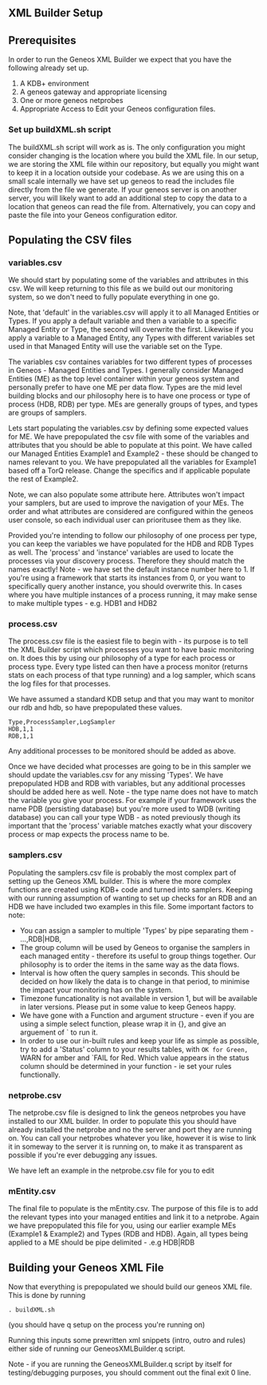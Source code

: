 ## XML Builder Setup

## Prerequisites

In order to run the Geneos XML Builder we expect that you have the following already set up.

1. A KDB+ environment
2. A geneos gateway and appropriate licensing
3. One or more geneos netprobes
4. Appropriate Access to Edit your Geneos configuration files.

### Set up buildXML.sh script

The buildXML.sh script will work as is. 
The only configuration you might consider changing is the location where you build the XML file.
In our setup, we are storing the XML file within our repository, but equally you might want to keep it in a location outside your codebase.
As we are using this on a small scale internally we have set up geneos to read the includes file directly from the file we generate. If your geneos server is on another server, you will likely want to add an additional step to copy the data to a location that geneos can read the file from. Alternatively, you can copy and paste the file into your Geneos configuration editor.  


## Populating the CSV files

### variables.csv

We should start by populating some of the variables and attributes in this csv. We will keep returning to this file as we build out our monitoring system, so we don't need to fully populate everything in one go.

Note, that 'default' in the variables.csv will apply it to all Managed Entities or Types. If you apply a default variable and then a variable to a specific Managed Entity or Type, the second will overwrite the first. Likewise if you apply a variable to a Managed Entity, any Types with different variables set used in that Managed Entity will use the variable set on the Type.

The variables csv containes variables for two different types of processes in Geneos - Managed Entities and Types. I generally consider Managed Entities (ME) as the top level container within your geneos system and personally prefer to have one ME per data flow. Types are the mid level building blocks and our philosophy here is to have one process or type of process (HDB, RDB) per type. MEs are generally groups of types, and types are groups of samplers.

Lets start populating the variables.csv by defining some expected values for ME. We have prepopulated the csv file with some of the variables and attributes that you should be able to populate at this point. We have called our Managed Entities Example1 and Example2 - these should be changed to names relevant to you. We have prepopulated all the variables for Example1 based off a TorQ release. Change the specifics and if applicable populate the rest of Example2.

Note, we can also populate some attribute here. Attributes won't impact your samplers, but are used to improve the navigation of your MEs. The order and what attributes are considered are configured within the geneos user console, so each individual user can prioritusee them as they like.

Provided you're intending to follow our philosophy of one process per type, you can keep the variables we have populated for the HDB and RDB Types as well.
The 'process' and 'instance' variables are used to locate the processes via your discovery process. Therefore they should match the names exactly!
Note - we have set the default instance number here to 1. If you're using a framework that starts its instances from 0, or you want to specifically query another instance, you should overwrite this. In cases where you have multiple instances of a process running, it may make sense to make multiple types - e.g. HDB1 and HDB2 

### process.csv

The process.csv file is the easiest file to begin with - its purpose is to tell the XML Builder script which processes you want to have basic monitoring on.
It does this by using our philosophy of a type for each process or process type. Every type listed can then have a process monitor (returns stats on each process of that type running) and a log sampler, which scans the log files for that processes.

We have assumed a standard KDB setup and that you may want to monitor our rdb and hdb, so have prepopulated these values. 

```
Type,ProcessSampler,LogSampler
HDB,1,1
RDB,1,1
```

Any additional processes to be monitored should be added as above.

Once we have decided what processes are going to be in this sampler we should update the variables.csv for any missing 'Types'. We have prepopulated HDB and RDB with variables, but any additional processes should be added here as well.
Note - the type name does not have to match the variable you give your process. For example if your framework uses the name PDB (persisting database) but you're more used to WDB (writing database) you can call your type WDB - as noted previously though its important that the 'process' variable matches exactly what your discovery process or map expects the process name to be.

### samplers.csv

Populating the samplers.csv file is probably the most complex part of setting up the Geneos XML builder.
This is where the more complex functions are created using KDB+ code and turned into samplers. 
Keeping with our running assumption of wanting to set up checks for an RDB and an HDB we have included two examples in this file.
Some important factors to note:
- You can assign a sampler to multiple 'Types' by pipe separating them - ...,RDB|HDB,
- The group column will be used by Geneos to organise the samplers in each managed entity - therefore its useful to group things together. Our philosophy is to order the items in the same way as the data flows.
- Interval is how often the query samples in seconds. This should be decided on how likely the data is to change in that period, to minimise the impact your monitoring has on the system.
- Timezone funcationality is not available in version 1, but will be available in later versions. Please put in some value to keep Geneos happy.
- We have gone with a Function and argument structure - even if you are using a simple select function, please wrap it in {}, and give an arguement of ` to run it.
- In order to use our in-built rules and keep your life as simple as possible, try to add a 'Status' column to your results tables, with `OK for Green, `WARN for amber and `FAIL for Red. Which value appears in the status column should be determined in your function - ie set your rules functionally. 

### netprobe.csv

The netprobe.csv file is designed to link the geneos netprobes you have installed to our XML builder. In order to populate this you should have already installed the netprobe and no the server and port they are running on.
You can call your netprobes whatever you like, however it is wise to link it in someway to the server it is running on, to make it as transparent as possible if you're ever debugging any issues.

We have left an example in the netprobe.csv file for you to edit

### mEntity.csv

The final file to populate is the mEntity.csv. The purpose of this file is to add the relevant types into your managed entities and link it to a netprobe.
Again we have prepopulated this file for you, using our earlier example MEs (Example1 & Example2) and Types (RDB and HDB). Again, all types being applied to a ME should be pipe delimited - .e.g HDB|RDB

## Building your Geneos XML File

Now that everything is prepopulated we should build our geneos XML file.
This is done by running
```
. buildXML.sh
```
(you should have q setup on the process you're running on)

Running this inputs some prewritten xml snippets (intro, outro and rules) either side of running our GeneosXMLBuilder.q script. 

Note - if you are running the GeneosXMLBuilder.q script by itself for testing/debugging purposes, you should comment out the final exit 0 line.
